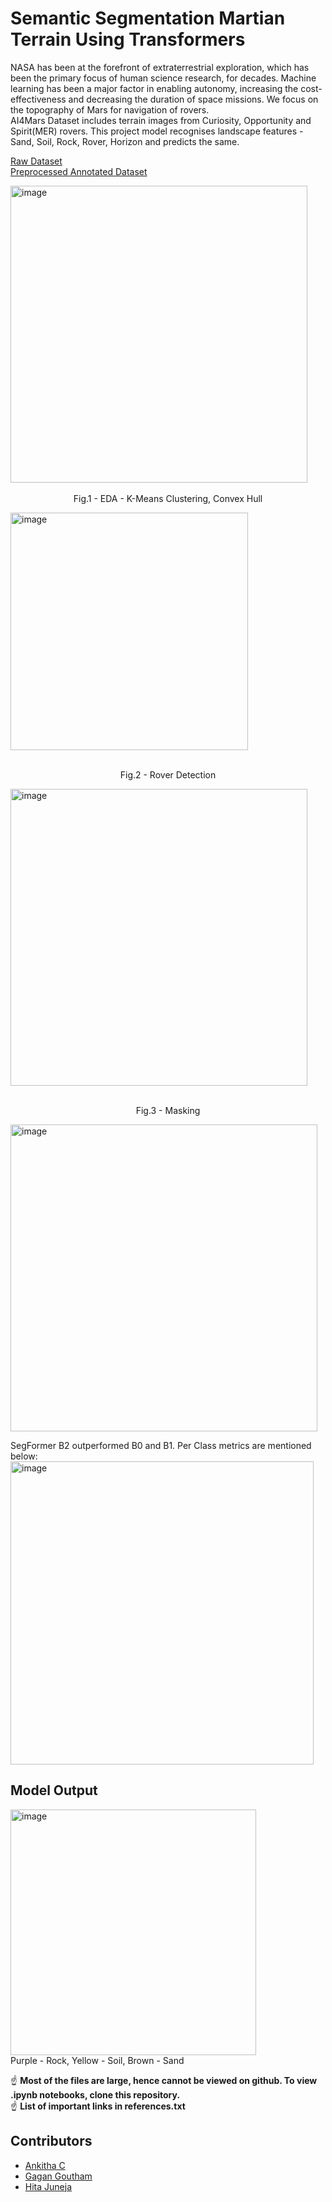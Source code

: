 # Semantic Segmentation Martian Terrain Using Transformers

NASA has been at the forefront of extraterrestrial exploration, which has been the primary focus of human science research, for decades. Machine learning has been a major factor in enabling  autonomy, increasing the cost-effectiveness and decreasing the duration of space missions.
We focus on the topography of Mars for navigation of rovers. <br/>
AI4Mars Dataset includes terrain images from Curiosity, Opportunity and Spirit(MER) rovers.
This project model recognises landscape features - Sand, Soil, Rock, Rover, Horizon and predicts the same.


[Raw Dataset](https://data.nasa.gov/Space-Science/AI4MARS-A-Dataset-for-Terrain-Aware-Autonomous-Dri/cykx-2qix)<br/>
[Preprocessed Annotated Dataset](https://huggingface.co/datasets/Ankhitan/1000Samples)


<div class="box">
<img width="475" alt="image" src="https://user-images.githubusercontent.com/67890839/184526485-adabe245-6e66-41a5-8537-9b3145a27cb2.png"><br/>
&nbsp;&nbsp;<figcaption align = "center">Fig.1 - EDA - K-Means Clustering, Convex Hull</figcaption>

<img width="380" alt="image" src="https://user-images.githubusercontent.com/67890839/184527671-895613e0-4d4e-40cb-b702-701633471318.png"><br/>
&nbsp;&nbsp;<figcaption align = "center">Fig.2 - Rover Detection</figcaption>

<img width="475" alt="image" src="https://user-images.githubusercontent.com/67890839/184526370-cd028c4c-c4ca-4cf9-a5a5-63151d32e6c5.png"><br/>
&nbsp;&nbsp;<figcaption align = "center">Fig.3 - Masking</figcaption>

<img width="491" alt="image" src="https://user-images.githubusercontent.com/67890839/184526104-997af0a6-4ea1-43de-aea0-26c00e7fcc9b.png">

SegFormer B2 outperformed B0 and B1. Per Class metrics are mentioned below:<br/>
<img width="485" alt="image" src="https://user-images.githubusercontent.com/67890839/184526201-9271113a-b533-4749-97f4-fb1d66f50354.png">



## Model Output
<img width="393" alt="image" src="https://user-images.githubusercontent.com/67890839/184526058-f80e3cd2-dfc2-40f8-b544-99d06abc2f55.png"><br/>
Purple - Rock,
Yellow - Soil,
Brown - Sand
</div>

:point_up: <b>Most of the files are large, hence cannot be viewed on github. To view .ipynb notebooks, clone this repository.</b><br/>
:point_up: <b>List of important links in references.txt</b>

## Contributors 
* [Ankitha C](https://github.com/Ankithac45)
* [Gagan Goutham](https://github.com/GaganGoutham)
* [Hita Juneja](https://github.com/hita03)


